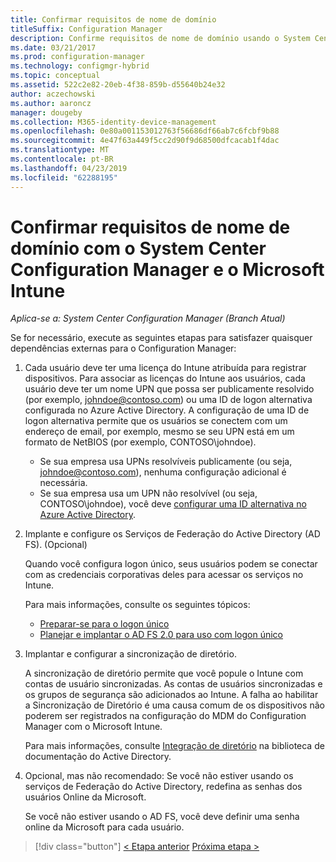 ```yaml
---
title: Confirmar requisitos de nome de domínio
titleSuffix: Configuration Manager
description: Confirme requisitos de nome de domínio usando o System Center Configuration Manager.
ms.date: 03/21/2017
ms.prod: configuration-manager
ms.technology: configmgr-hybrid
ms.topic: conceptual
ms.assetid: 522c2e82-20eb-4f38-859b-d55640b24e32
author: aczechowski
ms.author: aaroncz
manager: dougeby
ms.collection: M365-identity-device-management
ms.openlocfilehash: 0e80a001153012763f56686df66ab7c6fcbf9b88
ms.sourcegitcommit: 4e47f63a449f5cc2d90f9d68500dfcacab1f4dac
ms.translationtype: MT
ms.contentlocale: pt-BR
ms.lasthandoff: 04/23/2019
ms.locfileid: "62288195"
---
```

# <a name="confirm-domain-name-requirements-with-system-center-configuration-manager-and-microsoft-intune"></a>Confirmar requisitos de nome de domínio com o System Center Configuration Manager e o Microsoft Intune

*Aplica-se a: System Center Configuration Manager (Branch Atual)*

Se for necessário, execute as seguintes etapas para satisfazer quaisquer dependências externas para o Configuration Manager:

1. Cada usuário deve ter uma licença do Intune atribuída para registrar dispositivos. Para associar as licenças do Intune aos usuários, cada usuário deve ter um nome UPN que possa ser publicamente resolvido (por exemplo, johndoe@contoso.com) ou uma ID de logon alternativa configurada no Azure Active Directory. A configuração de uma ID de logon alternativa permite que os usuários se conectem com um endereço de email, por exemplo, mesmo se seu UPN está em um formato de NetBIOS (por exemplo, CONTOSO\johndoe).

   - Se sua empresa usa UPNs resolvíveis publicamente (ou seja, johndoe@contoso.com), nenhuma configuração adicional é necessária.
   - Se sua empresa usa um UPN não resolvível (ou seja, CONTOSO\johndoe), você deve [configurar uma ID alternativa no Azure Active Directory](https://azure.microsoft.com/documentation/articles/active-directory-aadconnect-get-started-custom/#pages-under-the-section-sync).

2. Implante e configure os Serviços de Federação do Active Directory (AD FS). (Opcional)

    Quando você configura logon único, seus usuários podem se conectar com as credenciais corporativas deles para acessar os serviços no Intune.

    Para mais informações, consulte os seguintes tópicos:
   -   [Preparar-se para o logon único](http://go.microsoft.com/fwlink/?LinkID=271124)
   -   [Planejar e implantar o AD FS 2.0 para uso com logon único](http://go.microsoft.com/fwlink/?LinkID=271125)

3. Implantar e configurar a sincronização de diretório.

    A sincronização de diretório permite que você popule o Intune com contas de usuário sincronizadas. As contas de usuários sincronizadas e os grupos de segurança são adicionados ao Intune. A falha ao habilitar a Sincronização de Diretório é uma causa comum de os dispositivos não poderem ser registrados na configuração do MDM do Configuration Manager com o Microsoft Intune.

    Para mais informações, consulte [Integração de diretório](http://go.microsoft.com/fwlink/?LinkID=271120) na biblioteca de documentação do Active Directory.

4. Opcional, mas não recomendado: Se você não estiver usando os serviços de Federação do Active Directory, redefina as senhas dos usuários Online da Microsoft.

    Se você não estiver usando o AD FS, você deve definir uma senha online da Microsoft para cada usuário.

> [!div class="button"]
> [< Etapa anterior](create-mdm-collection.md)  [Próxima etapa >](configure-intune-subscription.md)
